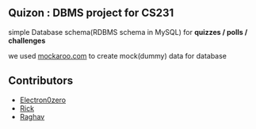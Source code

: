 ## Quizon : DBMS project for CS231

simple Database schema(RDBMS schema in MySQL) for **quizzes / polls / challenges**

we used [mockaroo.com](https://www.mockaroo.com/) to create mock(dummy) data for database

## Contributors

- [Electron0zero](https://www.github.com/electron0zero)
- [Rick](https://github.com/RiflerRick)
- [Raghav](https://github.com/raghavmittal101)
